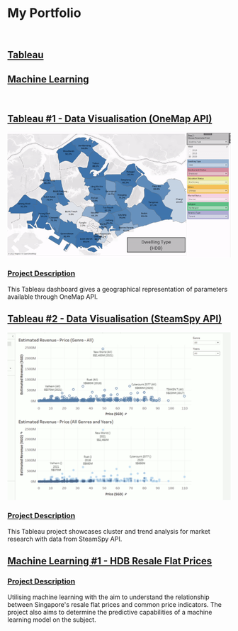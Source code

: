 # My Portfolio
 
 
 
## [Tableau](#Tableau)

## [Machine Learning](#Machine-Learning)
 
 
 
 
## <a name="Tableau"></a>[Tableau #1 - Data Visualisation (OneMap API)](https://github.com/Ziming-Lin/OneMap-API)
![screenshot](https://raw.githubusercontent.com/Ziming-Lin/OneMap-API/main/OneMap.gif)

### <ins> Project Description </ins>

This Tableau dashboard gives a geographical representation of parameters available through OneMap API. 





## [Tableau #2 - Data Visualisation (SteamSpy API)](https://github.com/Ziming-Lin/steam-stats-steamspy-api)
![screenshot](https://raw.githubusercontent.com/Ziming-Lin/steam-stats-steamspy-api/main/steam-viz.gif)

### <ins> Project Description </ins>

This Tableau project showcases cluster and trend analysis for market research with data from SteamSpy API.





## <a name="Machine-Learning"></a>[Machine Learning #1 - HDB Resale Flat Prices](https://github.com/Ziming-Lin/ml-hdb-resale-prices)

### <ins> Project Description </ins>

Utilising machine learning with the aim to understand the relationship between Singapore's resale flat prices and common price indicators. The project also aims to determine the predictive capabilities of a machine learning model on the subject.
